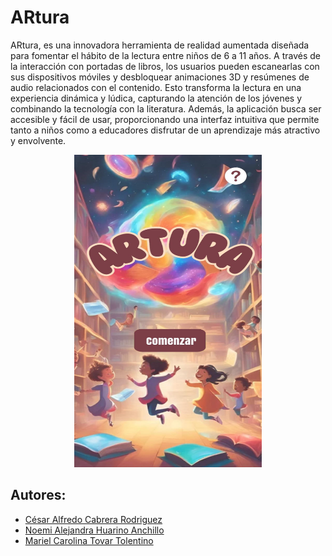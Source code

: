 # ARtura
ARtura, es una innovadora herramienta de realidad aumentada diseñada para fomentar el hábito de la lectura entre niños de 6 a 11 años. A través de la interacción con portadas de libros, los usuarios pueden escanearlas con sus dispositivos móviles y desbloquear animaciones 3D y resúmenes de audio relacionados con el contenido. Esto transforma la lectura en una experiencia dinámica y lúdica, capturando la atención de los jóvenes y combinando la tecnología con la literatura. Además, la aplicación busca ser accesible y fácil de usar, proporcionando una interfaz intuitiva que permite tanto a niños como a educadores disfrutar de un aprendizaje más atractivo y envolvente.

<p align="center">
    <img src="artura.jpg" alt="rotations" width="300" height="500">
</p>

##  Autores:
- [César Alfredo Cabrera Rodriguez](https://github.com/Zyssar)
- [Noemi Alejandra Huarino Anchillo](https://github.com/NoemiHuarino-utec)
- [Mariel Carolina Tovar Tolentino](https://github.com/MarielUTEC)
